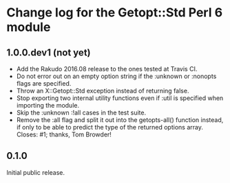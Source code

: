 Change log for the Getopt::Std Perl 6 module
============================================

1.0.0.dev1 (not yet)
--------------------

- Add the Rakudo 2016.08 release to the ones tested at Travis CI.
- Do not error out on an empty option string if the :unknown or
  :nonopts flags are specified.
- Throw an X::Getopt::Std exception instead of returning false.
- Stop exporting two internal utility functions even if :util is
  specified when importing the module.
- Skip the :unknown :!all cases in the test suite.
- Remove the :all flag and split it out into the getopts-all()
  function instead, if only to be able to predict the type of
  the returned options array.  Closes: #1; thanks, Tom Browder!

0.1.0
-----

Initial public release.
